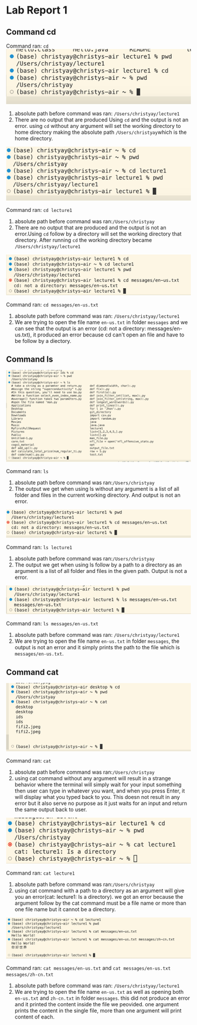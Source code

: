 # Lab Report 1
## Command cd
Command ran: `cd`
![Image](cd1.jpg)

1. absolute path before command was ran: `/Users/christyay/lecture1`
2. There are no output that are produced Using `cd` and the output is not an error. using `cd` without any argument will set the working directory to home directory making the absolute path `/Users/christyay`which is the home directory.
  

![Image](cd2.jpg)

Command ran: `cd lecture1`
1. absolute path before command was ran:`/Users/christyay`
2. There are no output that are produced and the output is not an error.Using `cd` follow by a directory will set the working directory that directory. After running `cd` the working directory became `/Users/christyay/lecture1`
   

![Image](cd3.jpg) 

Command ran: `cd messages/en-us.txt`
1. absolute path before command was ran: `/Users/christyay/lecture1`
2. We are trying to open the file name `en-us.txt` in folder `messages` and we can see that the output is an error (cd: not a directory: messages/en-us.txt), it produced an error because cd can't open an file and have to be follow by a diectory. 

## Command ls
![Image](ls.jpg)

Command ran: `ls`
1. absolute path before command was ran:`/Users/christyay`
2. The output we get when using ls without any argument is a list of all folder and files in the current working directory. And output is not an error.


![Image](ls2.jpg)

Command ran: `ls lecture1`
1. absolute path before command was ran:`/Users/christyay`
2. The output we get when using ls follow by a path to a directory as an argument is a list of all folder and files in the given path. Output is not a error.


![Image](ls3.jpg)

Command ran: `ls messages/en-us.txt   `
1. absolute path before command was ran: `/Users/christyay/lecture1`
2. We are trying to open the file name `en-us.txt` in folder `messages`, the output is not an error and it simply prints the path to the file which is `messages/en-us.txt`. 

## Command cat
![Image](cat.jpg)

Command ran: `cat`
1. absolute path before command was ran:`/Users/christyay`
2. using cat command without any argument will result in a strange behavior where the terminal will simply wait for your input something then user can type in whatever you want, and when you press Enter, it will display what you typed back to you. This doesn not result in any error but it also serve no purpose as it just waits for an input and return the same output back to user.

![Image](cat2.jpg)

Command ran: `cat lecture1`
1. absolute path before command was ran:`/Users/christyay`
2. using cat command with a path to a directory as an argument will give you an error(cat: lecture1: Is a directory). we got an error because the argument follow by the cat command must be a file name or more than one file name but it cannot be a directory.


![Image](cat3.jpg)

Command ran: `cat messages/en-us.txt` and `cat messages/en-us.txt messages/zh-cn.txt`
1. absolute path before command was ran: `/Users/christyay/lecture1`
2. We are trying to open the file name `en-us.txt` as well as opening both `en-us.txt` and `zh-cn.txt` in folder `messages`. this did not produce an error and it printed the content inside the file we peovided. one argument prints the content in the single file, more than one argument will print content of each.



